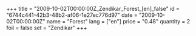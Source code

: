+++
title = "2009-10-02T00:00:00Z_Zendikar_Forest_[en]_false"
id = "6744c441-42b3-48b2-af06-1e27ec776d97"
date = "2009-10-02T00:00:00Z"
name = "Forest"
lang = ["en"]
price = "0.48"
quantity = 2
foil = false
set = "Zendikar"
+++
